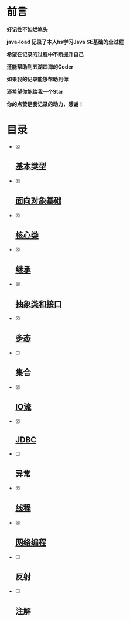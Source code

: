 # 前言

**好记性不如烂笔头**

**java-load 记录了本人hs学习Java SE基础的全过程**

**希望在记录的过程中不断提升自己**

**还能帮助到五湖四海的Coder**

**如果我的记录能够帮助到你**

**还希望你能给我一个Star**

**你的点赞是我记录的动力，感谢！**

# 目录

- [x] ## [基本类型](https://github.com/hs-vae/java-load/tree/main/%E5%9F%BA%E6%9C%AC%E7%B1%BB%E5%9E%8B)

- [x] ## [面向对象基础](https://github.com/hs-vae/java-load/tree/main/%E9%9D%A2%E5%90%91%E5%AF%B9%E8%B1%A1%E5%9F%BA%E7%A1%80)

- [x] ## [核心类](https://github.com/hs-vae/java-load/tree/main/%E6%A0%B8%E5%BF%83%E7%B1%BB)

- [x] ## [继承](https://github.com/hs-vae/java-load/tree/main/%E7%BB%A7%E6%89%BF)

- [x] ## [抽象类和接口](https://github.com/hs-vae/java-load/tree/main/%E6%8A%BD%E8%B1%A1%E7%B1%BB%E5%92%8C%E6%8E%A5%E5%8F%A3)

- [x] ## [多态](https://github.com/hs-vae/java-load/tree/main/%E5%A4%9A%E6%80%81)

- [ ] ## 集合

- [x] ## [IO流](https://github.com/hs-vae/java-load/tree/main/IO%E6%B5%81)

- [x] ## [JDBC](https://github.com/hs-vae/java-load/tree/main/JDBC)

- [ ] ## 异常

- [x] ## [线程](https://github.com/hs-vae/java-load/tree/main/%E7%BA%BF%E7%A8%8B)

- [x] ## [网络编程](https://github.com/hs-vae/java-load/tree/main/%E7%BD%91%E7%BB%9C%E7%BC%96%E7%A8%8B)

- [ ] ## 反射

- [ ] ## 注解